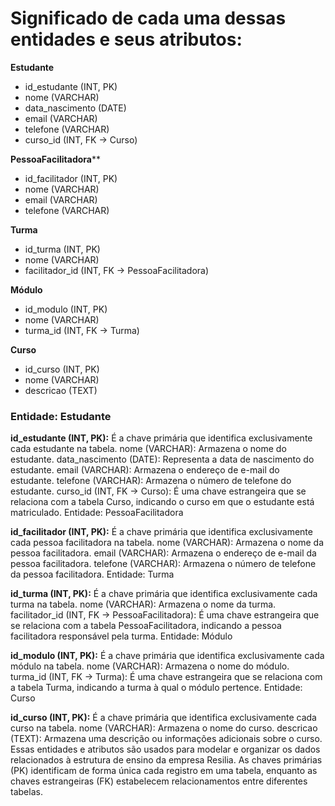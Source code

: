 # Significado de cada uma dessas entidades e seus atributos:

**Estudante**
- id_estudante (INT, PK)
- nome (VARCHAR)
- data_nascimento (DATE)
- email (VARCHAR)
- telefone (VARCHAR)
- curso_id (INT, FK -> Curso)

**PessoaFacilitadora****
- id_facilitador (INT, PK)
- nome (VARCHAR)
- email (VARCHAR)
- telefone (VARCHAR)

**Turma**
- id_turma (INT, PK)
- nome (VARCHAR)
- facilitador_id (INT, FK -> PessoaFacilitadora)

**Módulo**
- id_modulo (INT, PK)
- nome (VARCHAR)
- turma_id (INT, FK -> Turma)

**Curso**
- id_curso (INT, PK)
- nome (VARCHAR)
- descricao (TEXT)

### Entidade: Estudante

__id_estudante (INT, PK):__ É a chave primária que identifica exclusivamente cada estudante na tabela.
nome (VARCHAR): Armazena o nome do estudante.
data_nascimento (DATE): Representa a data de nascimento do estudante.
email (VARCHAR): Armazena o endereço de e-mail do estudante.
telefone (VARCHAR): Armazena o número de telefone do estudante.
curso_id (INT, FK -> Curso): É uma chave estrangeira que se relaciona com a tabela Curso, indicando o curso em que o estudante está matriculado.
Entidade: PessoaFacilitadora

__id_facilitador (INT, PK):__ É a chave primária que identifica exclusivamente cada pessoa facilitadora na tabela.
nome (VARCHAR): Armazena o nome da pessoa facilitadora.
email (VARCHAR): Armazena o endereço de e-mail da pessoa facilitadora.
telefone (VARCHAR): Armazena o número de telefone da pessoa facilitadora.
Entidade: Turma

__id_turma (INT, PK):__ É a chave primária que identifica exclusivamente cada turma na tabela.
nome (VARCHAR): Armazena o nome da turma.
facilitador_id (INT, FK -> PessoaFacilitadora): É uma chave estrangeira que se relaciona com a tabela PessoaFacilitadora, indicando a pessoa facilitadora responsável pela turma.
Entidade: Módulo

__id_modulo (INT, PK):__ É a chave primária que identifica exclusivamente cada módulo na tabela.
nome (VARCHAR): Armazena o nome do módulo.
turma_id (INT, FK -> Turma): É uma chave estrangeira que se relaciona com a tabela Turma, indicando a turma à qual o módulo pertence.
Entidade: Curso

__id_curso (INT, PK):__ É a chave primária que identifica exclusivamente cada curso na tabela.
nome (VARCHAR): Armazena o nome do curso.
descricao (TEXT): Armazena uma descrição ou informações adicionais sobre o curso.
Essas entidades e atributos são usados para modelar e organizar os dados relacionados à estrutura de ensino da empresa Resilia. As chaves primárias (PK) identificam de forma única cada registro em uma tabela, enquanto as chaves estrangeiras (FK) estabelecem relacionamentos entre diferentes tabelas.
